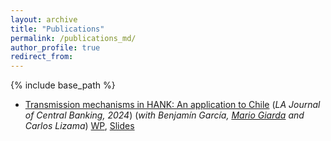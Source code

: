 ```yaml
---
layout: archive
title: "Publications"
permalink: /publications_md/
author_profile: true
redirect_from:
---
```


{% include base_path %}
* [Transmission mechanisms in HANK: An application to Chile](https://www.sciencedirect.com/science/article/pii/S2666143824000073) (_LA Journal of Central Banking, 2024_) (_with Benjamín García, [Mario Giarda](https://www.mariogiarda.com) and Carlos Lizama_) 
[WP](https://www.bcentral.cl/en/content/-/details/working-papers-n-1013), [Slides](https://irojask.github.io/files/Presentacion_HANK_CEMLA.pdf)

